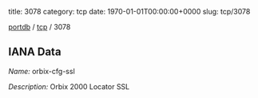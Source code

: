title: 3078
category: tcp
date: 1970-01-01T00:00:00+0000
slug: tcp/3078

[portdb](/) / [tcp](/category/tcp.html) / 3078


## IANA Data

_Name:_ orbix-cfg-ssl

_Description:_ Orbix 2000 Locator SSL

